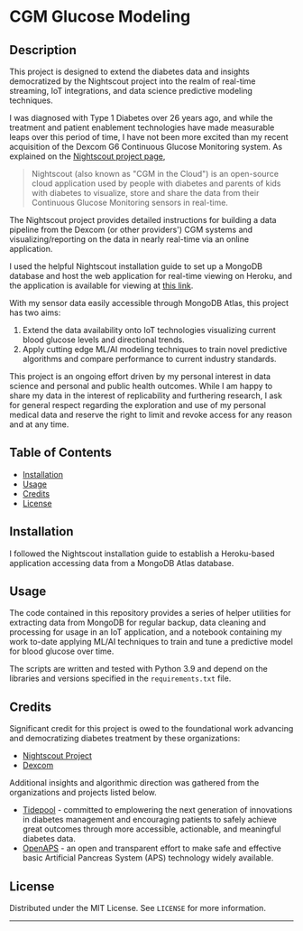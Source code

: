 # CGM Glucose Modeling

## Description

This project is designed to extend the diabetes data and insights democratized by the Nightscout project into the realm of real-time streaming, IoT integrations, and data science predictive modeling techniques. 

I was diagnosed with Type 1 Diabetes over 26 years ago, and while the treatment and patient enablement technologies have made measurable leaps over this period of time, I have not been more excited than my recent acquisition of the Dexcom G6 Continuous Glucose Monitoring system. As explained on the [Nightscout project page](https://nightscout.github.io/),

>Nightscout (also known as "CGM in the Cloud") is an open-source cloud application used by people with diabetes and parents of kids with diabetes to visualize, store and share the data from their Continuous Glucose Monitoring sensors in real-time.
>
The Nightscout project provides detailed instructions for building a data pipeline from the Dexcom (or other providers') CGM systems and visualizing/reporting on the data in nearly real-time via an online application.

I used the helpful Nightscout installation guide to set up a MongoDB database and host the web application for real-time viewing on Heroku, and the application is available for viewing at [this link](https://ryan-cgm-iot.herokuapp.com/).

With my sensor data easily accessible through MongoDB Atlas, this project has two aims:

1. Extend the data availability onto IoT technologies visualizing current blood glucose levels and directional trends.
2. Apply cutting edge ML/AI modeling techniques to train novel predictive algorithms and compare performance to current industry standards.

This project is an ongoing effort driven by my personal interest in data science and personal and public health outcomes. While I am happy to share my data in the interest of replicability and furthering research, I ask for general respect regarding the exploration and use of my personal medical data and reserve the right to limit and revoke access for any reason and at any time.

## Table of Contents

- [Installation](#installation)
- [Usage](#usage)
- [Credits](#credits)
- [License](#license)

## Installation

I followed the Nightscout installation guide to establish a Heroku-based application accessing data from a MongoDB Atlas database.

## Usage

The code contained in this repository provides a series of helper utilities for extracting data from MongoDB for regular backup, data cleaning and processing for usage in an IoT application, and a notebook containing my work to-date applying ML/AI techniques to train and tune a predictive model for blood glucose over time.

The scripts are written and tested with Python 3.9 and depend on the libraries and versions specified in the
`requirements.txt` file.

## Credits

Significant credit for this project is owed to the foundational work advancing and democratizing diabetes treatment by these organizations:

- [Nightscout Project](https://nightscout.github.io/)
- [Dexcom](https://www.dexcom.com/)

Additional insights and algorithmic direction was gathered from the organizations and projects listed below.
- [Tidepool](https://www.tidepool.org/) - committed to emplowering the next generation of innovations in diabetes management and encouraging patients to safely achieve great outcomes through more accessible, actionable, and meaningful diabetes data.
- [OpenAPS](https://openaps.org/) - an open and transparent effort to make safe and effective basic Artificial Pancreas System (APS) technology widely available.

## License

Distributed under the MIT License. See `LICENSE` for more information.

---